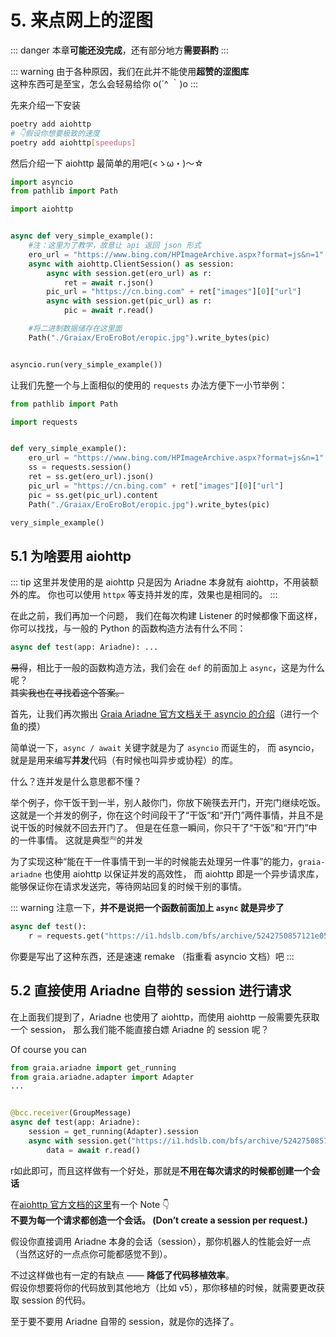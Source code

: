 # 5. 来点网上的涩图

::: danger
本章**可能还没完成**，还有部分地方**需要斟酌**
:::

::: warning
由于各种原因，我们在此并不能使用**超赞的涩图库**
<br><Curtain type="warning">这种东西可是至宝，怎么会轻易给你 o(´^ ｀)o</Curtain>
:::

先来介绍一下安装

``` bash
poetry add aiohttp
# 👇假设你想要极致的速度
poetry add aiohttp[speedups]
```

然后介绍一下 aiohttp 最简单的用吧(<ゝω・)～☆

``` python
import asyncio
from pathlib import Path

import aiohttp


async def very_simple_example():
    #注：这里为了教学，故意让 api 返回 json 形式
    ero_url = "https://www.bing.com/HPImageArchive.aspx?format=js&n=1"
    async with aiohttp.ClientSession() as session:
        async with session.get(ero_url) as r:
            ret = await r.json()
        pic_url = "https://cn.bing.com" + ret["images"][0]["url"]
        async with session.get(pic_url) as r:
            pic = await r.read()

    #将二进制数据储存在这里面
    Path("./Graiax/EroEroBot/eropic.jpg").write_bytes(pic)


asyncio.run(very_simple_example())
```

让我们先整一个与上面相似的使用的 `requests` 办法方便下一小节举例：

``` python
from pathlib import Path

import requests


def very_simple_example():
    ero_url = "https://www.bing.com/HPImageArchive.aspx?format=js&n=1"
    ss = requests.session()
    ret = ss.get(ero_url).json()
    pic_url = "https://cn.bing.com" + ret["images"][0]["url"]
    pic = ss.get(pic_url).content
    Path("./Graiax/EroEroBot/eropic.jpg").write_bytes(pic)

very_simple_example()
```

## 5.1 为啥要用 aiohttp

::: tip
这里并发使用的是 aiohttp 只是因为 Ariadne 本身就有 aiohttp，不用装额外的库。
你也可以使用 `httpx` 等支持并发的库，效果也是相同的。
:::

在此之前，我们再加一个问题，
我们在每次构建 Listener 的时候都像下面这样，你可以找找，与一般的 Python 的函数构造方法有什么不同：

``` python
async def test(app: Ariadne): ...
```

~~易得~~，相比于一般的函数构造方法，我们会在 `def` 的前面加上 `async`，这是为什么呢？  
~~其实我也在寻找着这个答案。~~

首先，让我们再次搬出 [Graia Ariadne 官方文档关于 asyncio 的介绍](https://graia.readthedocs.io/appendix/asyncio-intro/)（进行一个鱼的摸）

简单说一下，`async / await` 关键字就是为了 `asyncio` 而诞生的，
而 asyncio，就是是用来编写**并发**代码（有时候也叫异步或协程）的库。

什么？连并发是什么意思都不懂？

举个例子，你干饭干到一半，别人敲你门，你放下碗筷去开门，开完门继续吃饭。
这就是一个并发的例子，你在这个时间段干了“干饭”和“开门”两件事情，并且不是说干饭的时候就不回去开门了。
但是在任意一瞬间，你只干了“干饭”和“开门”中的一件事情。
这就是典型<sup style="font-size:0.5em">(吗)</sup>的并发

为了实现这种“能在干一件事情干到一半的时候能去处理另一件事”的能力，`graia-ariadne` 也使用 aiohttp 以保证并发的高效性，
而 aiohttp 即是一个异步请求库，能够保证你在请求发送完，等待网站回复的时候干别的事情。

::: warning
注意一下，**并不是说把一个函数前面加上 `async` 就是异步了**

``` python
async def test():
    r = requests.get("https://i1.hdslb.com/bfs/archive/5242750857121e05146d5d5b13a47a2a6dd36e98.jpg")
```

你要是写出了这种东西，还是速速 remake （指重看 asyncio 文档）吧
:::

## 5.2 直接使用 Ariadne 自带的 session 进行请求

在上面我们提到了，Ariadne 也使用了 aiohttp，而使用 aiohttp 一般需要先获取一个 session，
那么我们能不能直接白嫖 Ariadne 的 session 呢？

Of course you can

``` python
from graia.ariadne import get_running
from graia.ariadne.adapter import Adapter
...


@bcc.receiver(GroupMessage)
async def test(app: Ariadne):
    session = get_running(Adapter).session
    async with session.get("https://i1.hdslb.com/bfs/archive/5242750857121e05146d5d5b13a47a2a6dd36e98.jpg") as r:
        data = await r.read()
```

r如此即可，而且这样做有一个好处，那就是**不用在每次请求的时候都创建一个会话**

在[aiohttp 官方文档的这里](https://docs.aiohttp.org/en/stable/client_quickstart.html#make-a-request)有一个 Note 👇  
**不要为每一个请求都创造一个会话。 (Don’t create a session per request.)**

假设你直接调用 Ariadne 本身的会话（session），那你机器人的性能会好一点（当然这好的一点点你可能都感觉不到）。

不过这样做也有一定的有缺点 —— **降低了代码移植效率**。  
假设你想要将你的代码放到其他地方（比如 v5），那你移植的时候，就需要更改获取 session 的代码。

至于要不要用 Ariadne 自带的 session，就是你的选择了。  
